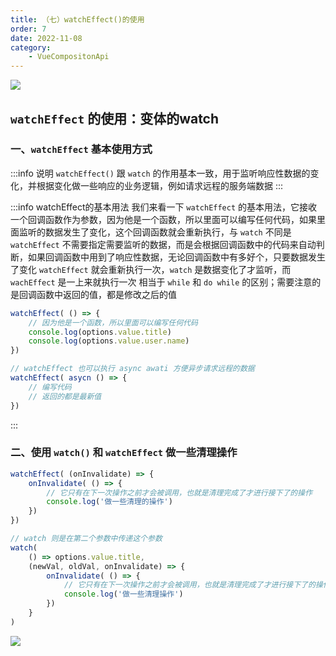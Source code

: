 ```yaml
---
title: （七）watchEffect()的使用
order: 7
date: 2022-11-08
category:
    - VueCompositonApi
---
```


![](https://image.zswei.xyz/img/202211121817662.webp)

## `watchEffect` 的使用：变体的watch

### 一、`watchEffect` 基本使用方式
:::info 说明
`watchEffect()` 跟 `watch` 的作用基本一致，用于监听响应性数据的变化，并根据变化做一些响应的业务逻辑，例如请求远程的服务端数据
:::

:::info watchEffect的基本用法
我们来看一下 `watchEffect` 的基本用法，它接收一个回调函数作为参数，因为他是一个函数，所以里面可以编写任何代码，如果里面监听的数据发生了变化，这个回调函数就会重新执行，与 `watch` 不同是 `watchEffect` 不需要指定需要监听的数据，而是会根据回调函数中的代码来自动判断，如果回调函数中用到了响应性数据，无论回调函数中有多好个，只要数据发生了变化 `watchEffect` 就会重新执行一次，`watch` 是数据变化了才监听，而 `wachEffect` 是一上来就执行一次 相当于 `while` 和 `do while` 的区别；需要注意的是回调函数中返回的值，都是修改之后的值
```js
watchEffect( () => {
    // 因为他是一个函数，所以里面可以编写任何代码
    console.log(options.value.title)
    console.log(options.value.user.name)
})

// watchEffect 也可以执行 async awati 方便异步请求远程的数据
watchEffect( asycn () => {
    // 编写代码
    // 返回的都是最新值
})
```
:::


### 二、使用 `watch()` 和 `watchEffect` 做一些清理操作
```js
watchEffect( (onInvalidate) => {
    onInvalidate( () => {
        // 它只有在下一次操作之前才会被调用，也就是清理完成了才进行接下了的操作
        console.log('做一些清理的操作')
    })
})

// watch 则是在第二个参数中传递这个参数
watch(
    () => options.value.title,
    (newVal, oldVal, onInvalidate) => {
        onInvalidate( () => {
            // 它只有在下一次操作之前才会被调用，也就是清理完成了才进行接下了的操作, 因为它没有在开始就执行一次,所以它会在调用第二次的时候才会执行
            console.log('做一些清理操作')
        })
    }
)
```

![](https://image.zswei.xyz//img/compositonApi-7.png)

